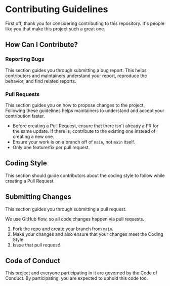 # Contributing Guidelines

First off, thank you for considering contributing to this repository. It's people like you that make this project such a great one.

## How Can I Contribute?

### Reporting Bugs

This section guides you through submitting a bug report. This helps contributors and maintainers understand your report, reproduce the behavior, and find related reports.

### Pull Requests

This section guides you on how to propose changes to the project. Following these guidelines helps maintainers to understand and accept your contribution faster.

- Before creating a Pull Request, ensure that there isn't already a PR for the same update. If there is, contribute to the existing one instead of creating a new one.
- Ensure your work is on a branch off of `main`, not `main` itself.
- Only one feature/fix per pull request.

## Coding Style

This section should guide contributors about the coding style to follow while creating a Pull Request.

## Submitting Changes

This section guides you through submitting a pull request.

We use GitHub flow, so all code changes happen via pull requests.

1. Fork the repo and create your branch from `main`.
2. Make your changes and also ensure that your changes meet the Coding Style.
3. Issue that pull request!

## Code of Conduct

This project and everyone participating in it are governed by the Code of Conduct. By participating, you are expected to uphold this code too.
